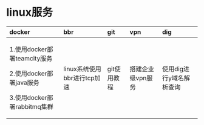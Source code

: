 # linux服务

<table>
  <thead>
    <tr>
      <th style="text-align:left">docker</th>
      <th style="text-align:left">bbr</th>
      <th style="text-align:left">git</th>
      <th style="text-align:left">vpn</th>
      <th style="text-align:left">dig</th>
    </tr>
  </thead>
  <tbody>
    <tr>
      <td style="text-align:left">
        <p>1.&#x4F7F;&#x7528;docker&#x90E8;&#x7F72;teamcity&#x670D;&#x52A1;</p>
        <p>2.&#x4F7F;&#x7528;docker&#x90E8;&#x7F72;java&#x670D;&#x52A1;</p>
        <p>3.&#x4F7F;&#x7528;docker&#x90E8;&#x7F72;rabbitmq&#x96C6;&#x7FA4;</p>
      </td>
      <td style="text-align:left">linux&#x7CFB;&#x7EDF;&#x4F7F;&#x7528;bbr&#x8FDB;&#x884C;tcp&#x52A0;&#x901F;</td>
      <td
      style="text-align:left">git&#x4F7F;&#x7528;&#x6559;&#x7A0B;</td>
        <td style="text-align:left">&#x642D;&#x5EFA;&#x4F01;&#x4E1A;&#x7EA7;vpn&#x670D;&#x52A1;</td>
        <td style="text-align:left">&#x4F7F;&#x7528;dig&#x8FDB;&#x884C;y&#x57DF;&#x540D;&#x89E3;&#x6790;&#x67E5;&#x8BE2;</td>
    </tr>
  </tbody>
</table>

